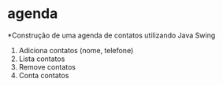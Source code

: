 # agenda

 *Construção de uma agenda de contatos utilizando Java Swing
1) Adiciona contatos (nome, telefone)
2) Lista contatos
3) Remove contatos
4) Conta contatos

